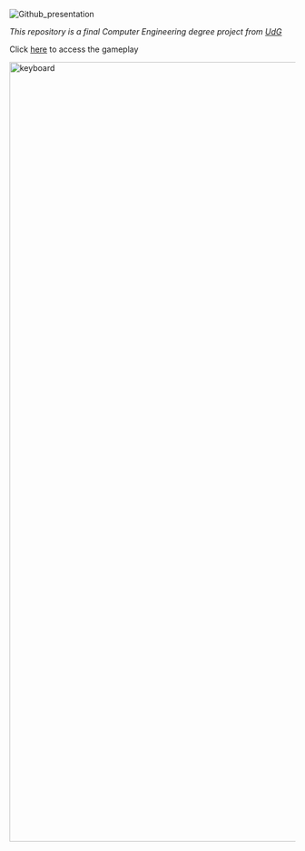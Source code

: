 ![Github_presentation](https://github.com/2WolfGames/Erlang-Legacy/assets/61147274/2b11d66e-1744-4b26-879e-7f71c2555c36)

_This repository is a final Computer Engineering degree project from [UdG](https://www.udg.edu/ca/eps)_


Click [here](https://2wolfgames.github.io/Erlang-Legacy/) to access the gameplay

<img width="1372" alt="keyboard" src="https://user-images.githubusercontent.com/54361466/183746345-0bda23ae-c77f-4d6e-b8e4-5016e0195eb0.PNG">
